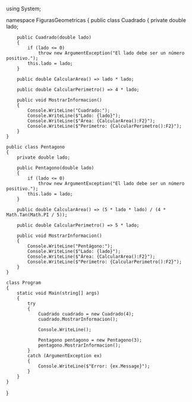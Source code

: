 using System;

namespace FigurasGeometricas
{
    public class Cuadrado
    {
        private double lado;

        public Cuadrado(double lado)
        {
            if (lado <= 0)
                throw new ArgumentException("El lado debe ser un número positivo.");
            this.lado = lado;
        }

        public double CalcularArea() => lado * lado;

        public double CalcularPerimetro() => 4 * lado;

        public void MostrarInformacion()
        {
            Console.WriteLine("Cuadrado:");
            Console.WriteLine($"Lado: {lado}");
            Console.WriteLine($"Área: {CalcularArea():F2}");
            Console.WriteLine($"Perímetro: {CalcularPerimetro():F2}");
        }
    }

    public class Pentagono
    {
        private double lado;

        public Pentagono(double lado)
        {
            if (lado <= 0)
                throw new ArgumentException("El lado debe ser un número positivo.");
            this.lado = lado;
        }

        public double CalcularArea() => (5 * lado * lado) / (4 * Math.Tan(Math.PI / 5));

        public double CalcularPerimetro() => 5 * lado;

        public void MostrarInformacion()
        {
            Console.WriteLine("Pentágono:");
            Console.WriteLine($"Lado: {lado}");
            Console.WriteLine($"Área: {CalcularArea():F2}");
            Console.WriteLine($"Perímetro: {CalcularPerimetro():F2}");
        }
    }

    class Program
    {
        static void Main(string[] args)
        {
            try
            {
                Cuadrado cuadrado = new Cuadrado(4);
                cuadrado.MostrarInformacion();

                Console.WriteLine();

                Pentagono pentagono = new Pentagono(3);
                pentagono.MostrarInformacion();
            }
            catch (ArgumentException ex)
            {
                Console.WriteLine($"Error: {ex.Message}");
            }
        }
    }
}

